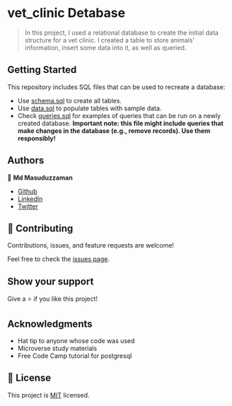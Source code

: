 # vet_clinic Detabase

> In this project, I used a relational database to create the initial data structure for a vet clinic. I created a table to store animals' information, insert some data into it, as well as queried. 


## Getting Started

This repository includes SQL files that can be used to recreate a database:

- Use [schema.sql](./schema.sql) to create all tables.
- Use [data.sql](./data.sql) to populate tables with sample data.
- Check [queries.sql](./queries.sql) for examples of queries that can be run on a newly created database. **Important note: this file might include queries that make changes in the database (e.g., remove records). Use them responsibly!**


## Authors

👤 **Md Masuduzzaman**

- [Github](https://github.com/Masuduzzaman811)
- [LinkedIn](https://www.linkedin.com/in/masuduzzaman811/)
- [Twitter](https://twitter.com/twitterhandle)


## 🤝 Contributing

Contributions, issues, and feature requests are welcome!

Feel free to check the [issues page](https://github.com/Masuduzzaman811/Vet-Clinic-db/issues).

## Show your support

Give a ⭐️ if you like this project!

## Acknowledgments

- Hat tip to anyone whose code was used
- Microverse study materials
- Free Code Camp tutorial for postgresql

## 📝 License

This project is [MIT](./license) licensed.
